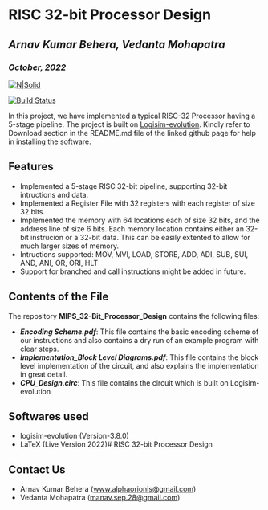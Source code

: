 # RISC 32-bit Processor Design 
## _Arnav Kumar Behera, Vedanta Mohapatra_
### _October, 2022_

[![N|Solid](http://drive.google.com/uc?export=view&id=1ldrheJG7pOU0vllhpCPmVs-e39qeH5a6)](https://github.com/logisim-evolution/logisim-evolution)

[![Build Status](https://travis-ci.org/joemccann/dillinger.svg?branch=master)](https://travis-ci.org/joemccann/dillinger)

In this project, we have implemented a typical RISC-32 Processor having a 5-stage pipeline. The project is built on [Logisim-evolution](https://github.com/logisim-evolution/logisim-evolution). Kindly refer to Download section in the README.md file of the linked github page for help in installing the software.

## Features

- Implemented a 5-stage RISC 32-bit pipeline, supporting 32-bit intructions and data.
- Implemented a Register File with 32 registers with each register of size 32 bits.
- Implemented the memory with 64 locations each of size 32 bits, and the address line of size 6 bits. Each memory location contains either an 32-bit instrucion or a 32-bit data. This can be easily extented to allow for much larger sizes of memory.
- Intructions supported: MOV, MVI, LOAD, STORE, ADD, ADI, SUB, SUI, AND, ANI, OR, ORI, HLT
- Support for branched and call instructions might be added in future.

## Contents of the File

The repository **MIPS_32-Bit_Processor_Design** contains the following files:

- **_Encoding Scheme.pdf_**: This file contains the basic encoding scheme of our instructions and also contains a dry run of an example program with clear steps.
- **_Implementation\_Block Level Diagrams.pdf_**: This file contains the block level implementation of the circuit, and also explains the implementation in great detail.
- **_CPU\_Design.circ_**: This file contains the circuit which is built on Logisim-evolution

## Softwares used

- logisim-evolution (Version-3.8.0)
- LaTeX (Live Version 2022)# RISC 32-bit Processor Design 

## Contact Us

- Arnav Kumar Behera (www.alphaorionis@gmail.com)
- Vedanta Mohapatra (manav.sep.28@gmail.com)
